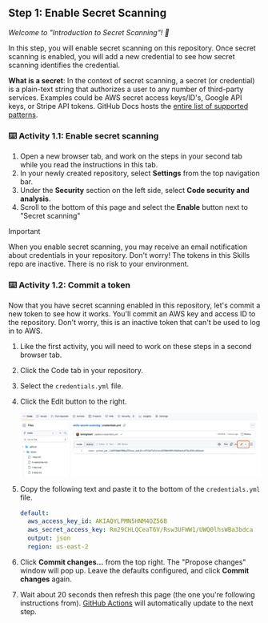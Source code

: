 <!--
  <<< Author notes: Step 1 >>>
  Choose 3-5 steps for your course.
  The first step is always the hardest, so pick something easy!
  Link to docs.github.com for further explanations.
  Encourage users to open new tabs for steps!
  TBD-step-1-notes.
-->

## Step 1: Enable Secret Scanning

_Welcome to "Introduction to Secret Scanning"! :wave:_

In this step, you will enable secret scanning on this repository. Once secret scanning is enabled, you will add a new credential to see how secret scanning identifies the credential.

**What is a secret**: In the context of secret scanning, a secret (or credential) is a plain-text string that authorizes a user to any number of third-party services. Examples could be AWS secret access keys/ID's, Google API keys, or Stripe API tokens. GitHub Docs hosts the [entire list of supported patterns](https://docs.github.com/en/code-security/secret-scanning/secret-scanning-patterns#supported-secrets).

### :keyboard: Activity 1.1: Enable secret scanning

1. Open a new browser tab, and work on the steps in your second tab while you read the instructions in this tab.
2. In your newly created repository, select **Settings** from the top navigation bar.
3. Under the **Security** section on the left side, select **Code security and analysis**.
4. Scroll to the bottom of this page and select the **Enable** button next to "Secret scanning"

> [!IMPORTANT]
> When you enable secret scanning, you may receive an email notification about credentials in your repository. Don't worry! The tokens in this Skills repo are inactive. There is no risk to your environment.

### :keyboard: Activity 1.2: Commit a token

Now that you have secret scanning enabled in this repository, let's commit a new token to see how it works. You'll commit an AWS key and access ID to the repository. Don't worry, this is an inactive token that can't be used to log in to AWS.

1. Like the first activity, you will need to work on these steps in a second browser tab.
2. Click the Code tab in your repository.
3. Select the `credentials.yml` file.
4. Click the Edit button to the right.

    ![A screenshot of credentials.yml on the GitHub web interface with the edit button outlined](/images/edit-credentials-file.png)

5. Copy the following text and paste it to the bottom of the `credentials.yml` file.

    ```yaml
    default:
      aws_access_key_id: AKIAQYLPMN5HNM4OZ56B
      aws_secret_access_key: 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
      output: json
      region: us-east-2
    ```

6. Click **Commit changes...** from the top right. The "Propose changes" window will pop up. Leave the defaults configured, and click **Commit changes** again.
7. Wait about 20 seconds then refresh this page (the one you're following instructions from). [GitHub Actions](https://docs.github.com/en/actions) will automatically update to the next step.
